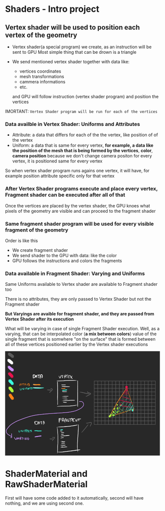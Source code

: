 # Shaders - Intro project

## Vertex shader will be used **to position each vertex** of the geometry

- Vertex shader(a special program) we create, as an instruction will be sent to GPU
  Most simple thing that can be drown is a triangle
- We send mentioned vertex shader together with data like:

  - vertices coordinates
  - mesh transformations
  - cammera informations
  - etc.

  and GPU will follow instruction (vertex shader program) and position the vertices

IMORTANT: `Vertex Shader program will be run for each of the vertices`

### Data availble in Vertex Shader: Uniforms and Attributes

- Attribute: a data that differs for each of the the vertex, like position of of the vertex
- Uniform: a data that is same for every vertex, **for example, a data like the position of the mesh that is being formed by the vertices**, **color**, **camera position** because we don't change camera positon for every vertex, it is positioned same for every vertex

So when vertex shader program runs agains one vertex, it will have, for example position attribute specific only for that vertex

### After Vertex Shader programs execute and place every vertex, Fragment shader can be executed after all of that

Once the vertices are placed by the vertex shader, the GPU knoes what pixels of the geometry are visible and can proceed to the fragment shader

### Same fragment shader program will be used for every visible fragment of the geometry

Order is like this

- We create fragment shader
- We send shader to the GPU
  with data: like the color
- GPU follows the instructions and colors the fragments

### Data available in Fragment Shader: Varying and Uniforms

Same Uniforms available to Vertex shader are available to Fragment shader too

There is no attributes, they are only passed to Vertex Shader but not the Fragment shader

**But Varyings are avaible for fragment shader, and they are passed from Vertex Shader after its execution**

What will be varying in case of single Fragment Shader execution.
Well, as a varying, that can be interpolated color (**a mix between colors**) value of the single fragment that is somwhere "on the surface" that is formed between all of these vertices positioned earlier by the Vertex shader executions

![graph](/notes_images/Screenshot%20from%202024-10-30%2020-00-39.png)

# ShaderMaterial and RawShaderMaterial

First will have some code added to it automatically, second will have nothing, and we are using second one.
